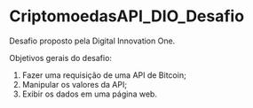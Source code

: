 # CriptomoedasAPI_DIO_Desafio

Desafio proposto pela Digital Innovation One.

Objetivos gerais do desafio:

1. Fazer uma requisição de uma API de Bitcoin;
2. Manipular os valores da API;
3. Exibir os dados em uma página web. 
